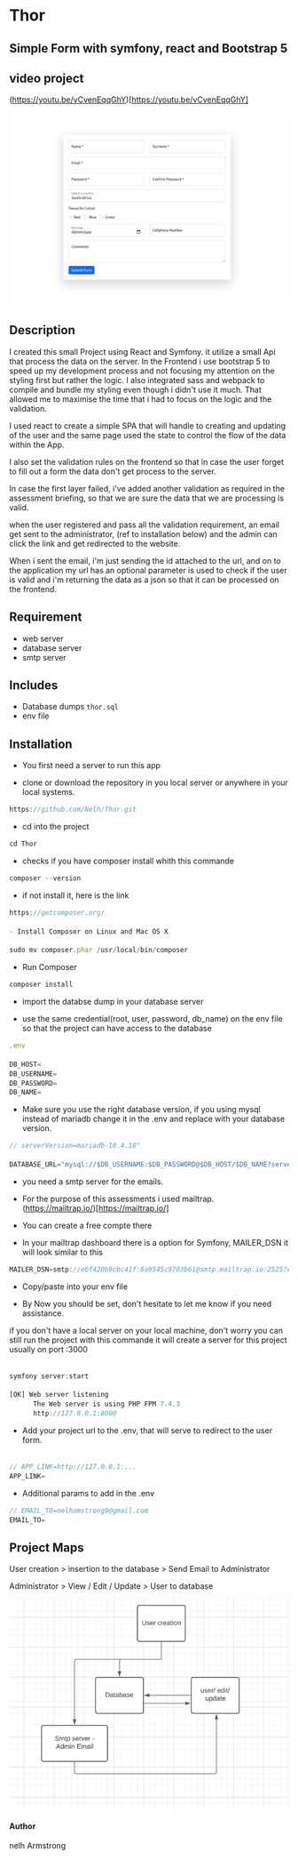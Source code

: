 # Thor

## Simple Form with symfony, react and Bootstrap 5

## video project 

(https://youtu.be/vCvenEqqGhY)[https://youtu.be/vCvenEqqGhY]


![Optional Text](/assets/images/image-1.png)

## Description

I created this small Project using React and Symfony. it utilize a small Api that process the data on the server. 
In the Frontend i use bootstrap 5 to speed up my development process and not focusing my attention on the styling first but rather the logic. I also integrated sass and webpack  to compile and bundle my styling even though i didn't use it much.
That allowed me to maximise the time that i had to focus on the logic and the validation. 

I used react to create a simple SPA that will handle to creating and updating of the user and the same page used the state to control the flow of the data within the App. 

I also set the validation rules on the frontend so that in case the user forget to fill out a form the data don't get process to the server.

In case the first layer failed, i've added another validation as required in the assessment briefing, so that we are sure the data that we are processing is valid.

when the user registered and pass all the validation requirement, an email get sent to the administrator, (ref to installation below) and the admin can click the link and get redirected to the website.

When i sent the email, i'm just sending the id attached to the url, and on to the application my url has an optional parameter is used to check if the user is valid and i'm returning the data as a json so that it can be processed on the frontend.


## Requirement
- web server
- database server
- smtp server

## Includes
- Database dumps `thor.sql`
- env file

## Installation

- You first need a server to run this app

- clone or download the repository in you local server or anywhere in your local systems.

```javascript
https://github.com/Nelh/Thor.git

```

- cd into the project

```javascript
cd Thor

```

- checks if you have composer install whith this commande

```javascript
composer --version
```

- if not install it, here is the link

```javascript
https://getcomposer.org/

- Install Composer on Linux and Mac OS X

sudo mv composer.phar /usr/local/bin/composer

```

- Run Composer

```javascript
composer install
```

- import the databse dump in your database server

- use the same credential(root, user, password, db_name) on the env file so that the project can have access to the database

```javascript
.env

DB_HOST=
DB_USERNAME=
DB_PASSWORD=
DB_NAME=

```
- Make sure you use the right database version, if you using mysql instead of mariadb change it in the .env and replace with your database version.

```javascript
// serverVersion=mariadb-10.4.18"

DATABASE_URL="mysql://$DB_USERNAME:$DB_PASSWORD@$DB_HOST/$DB_NAME?serverVersion=mariadb-10.4.18"

```


- you need a smtp server for the emails.

- For the purpose of this assessments i used mailtrap. (https://mailtrap.io/)[https://mailtrap.io/]

- You can create a free compte there

- In your mailtrap dashboard there is a option for Symfony, MAILER_DSN it will look similar to this

```javascript
MAILER_DSN=smtp://ebf420b9cbc41f:8a9545c9703b61@smtp.mailtrap.io:2525?encryption=tls&auth_mode=login
```

- Copy/paste into your env file

- By Now you should be set, don't hesitate to let me know if you need assistance.


if you don't have a local server on your local machine, don't worry you can still run the project with this commande it will create a server for this project usually on port :3000


```javascript

symfony server:start

[OK] Web server listening                                                      
      The Web server is using PHP FPM 7.4.3                                     
      http://127.0.0.1:8000      
```

- Add your project url to the .env, that will serve to redirect to the user form.

```javascript

// APP_LINK=http://127.0.0.1:...
APP_LINK=

```

- Additional params to add in the .env

```javascript
// EMAIL_TO=nelhamstrong9@gmail.com
EMAIL_TO=
```

## Project Maps

User creation > insertion to the database > Send Email to Administrator

Administrator > View / Edit / Update > User to database

![Optional Text](/assets/images/image-3.png)



#### Author
nelh Armstrong